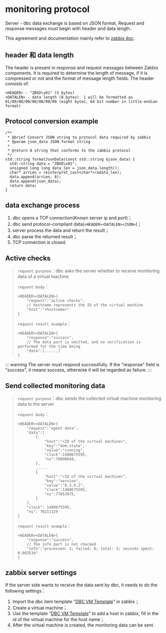 # monitoring protocol
Server - dbc data exchange is based on JSON format, Request and response messages must begin with header and data length.

This agreement and documentation mainly refer to [zabbix doc](https://www.zabbix.com/documentation/5.0/zh/manual/appendix/protocols).

## header 和 data length
The header is present in response and request messages between Zabbix components. It is required to determine the length of message, if it is compressed or not and the format of message length fields. The header consists of:
```
<HEADER> - "ZBXD\x01" (5 bytes)
<DATALEN> - data length (8 bytes). 1 will be formatted as 01/00/00/00/00/00/00/00 (eight bytes, 64 bit number in little-endian format)
```

## Protocol conversion example
```
/**
 * @brief Convert JSON string to protocol data required by zabbix
 * @param json_data JSON format string
 * 
 * @return A string that conforms to the zabbix protocol
 */
std::string formatJsonData(const std::string &json_data) {
  std::string data = "ZBXD\x01";
  unsigned long long data_len = json_data.length();
  char* arrLen = reinterpret_cast<char*>(&data_len);
  data.append(arrLen, 8);
  data.append(json_data);
  return data;
}
```

## data exchange process
1. dbc opens a TCP connection(Known server ip and port)；
2. dbc send protocol-compliant data(`<HEADER><DATALEN><JSON>`)；
3. server process the data and return the result；
4. dbc parse the returned result；
5. TCP connection is closed.

## Active checks
>`request purpose`：dbc asks the server whether to receive monitoring data of a virtual machine
>
>`request body`：
>    ```
>    <HEADER><DATALEN>{
>        "request":"active checks",
>        // hostname represents the ID of the virtual machine
>        "host":"<hostname>"
>    }
>    ```
>
>`request result example`：
>    ```
>    <HEADER><DATALEN>{
>        "response":"success",
>        // The data part is omitted, and no verification is performed for the time being
>        "data":[......]
>    }
>    ```

::: warning
The server must respond successfully. If the "response" field is "success", it means success, otherwise it will be regarded as failure.
:::

## Send collected monitoring data
>`request purpose`：dbc sends the collected virtual machine monitoring data to the server
>
>`request body`：
>    ```
>    <HEADER><DATALEN>{
>        "request":"agent data",
>        "data":[
>            {
>                "host":"<ID of the virtual machine>",
>                "key":"dom.state",
>                "value":"running",
>                "clock":1400675595,
>                "ns":76808644,
>            },
>            ......
>            {
>                "host":"<ID of the virtual machine>",
>                "key":"version",
>                "value":"0.3.9.2",
>                "clock":1400675595,
>                "ns":77053975,
>            }
>        ],
>        "clock": 1400675595,
>        "ns": 78211329
>    }
>    ```
>
>`request result example`：
>    ```
>    <HEADER><DATALEN>{
>        "response":"success",
>        // The info part is not checked
>        "info":"processed: 3; failed: 0; total: 3; seconds spent: 0.003534"
>    }
>    ```

## zabbix server settings
If the server side wants to receive the data sent by dbc, it needs to do the following settings：
1. Import the dbc item template "[DBC VM Template](https://github.com/DeepBrainChain/DBC-Wiki/blob/main/docs/en/install-and-update-dbc/dbc-monitor/DBC_Host_Templates.xml)" in zabbix；
2. Create a virtual machine；
3. Use the template "[DBC VM Template](https://github.com/DeepBrainChain/DBC-Wiki/blob/main/docs/en/install-and-update-dbc/dbc-monitor/DBC_Host_Templates.xml)" to add a host in zabbix, fill in the id of the virtual machine for the host name；
4. After the virtual machine is created, the monitoring data can be sent.
  
  
  
